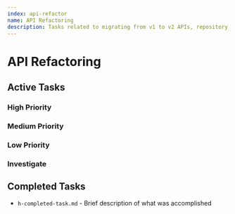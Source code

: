 ```yaml
---
index: api-refactor
name: API Refactoring
description: Tasks related to migrating from v1 to v2 APIs, repository pattern updates, and API modernization efforts
---
```


# API Refactoring

## Active Tasks

### High Priority

### Medium Priority

### Low Priority

### Investigate

## Completed Tasks
<!-- Move tasks here when completed, maintaining the format -->
- `h-completed-task.md` - Brief description of what was accomplished